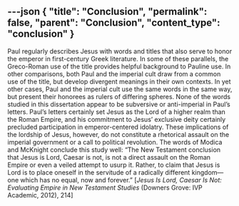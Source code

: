 ---json
{
  "title": "Conclusion",
  "permalink": false,
  "parent": "Conclusion",
  "content_type": "conclusion"
}
---
Paul regularly describes Jesus with words and titles that also serve to honor the emperor in first-century Greek literature. In some of these parallels, the Greco-Roman use of the title provides helpful background to Pauline use. In other comparisons, both Paul and the imperial cult draw from a common use of the title, but develop divergent meanings in their own contexts. In yet other cases, Paul and the imperial cult use the same words in the same way, but present their honorees as rulers of differing spheres. None of the words studied in this dissertation appear to be subversive or anti-imperial in Paul’s letters. Paul’s letters certainly set Jesus as the Lord of a higher realm than the Roman Empire, and his commitment to Jesus’ exclusive deity certainly precluded participation in emperor-centered idolatry. These implications of the lordship of Jesus, however, do not constitute a rhetorical assault on the imperial government or a call to political revolution. The words of Modica and McKnight conclude this study well: “The New Testament conclusion that Jesus is Lord, Caesar is not, is not a direct assault on the Roman Empire or even a veiled attempt to usurp it. Rather, to claim that Jesus is Lord is to place oneself in the servitude of a radically different kingdom—one which has no equal, now and forever.” [_Jesus Is Lord, Caesar Is Not: Evaluating Empire in New Testament Studies_ (Downers Grove: IVP Academic, 2012), 214]

